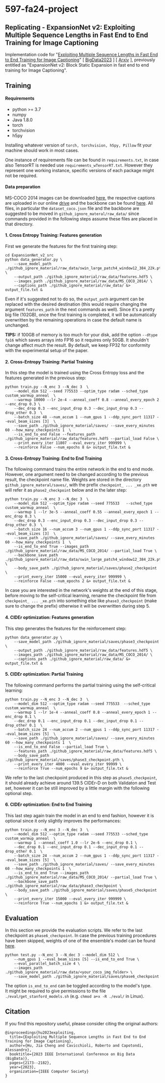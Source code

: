 
# 597-fa24-project
## Replicating - ExpansionNet v2: Exploiting Multiple Sequence Lengths in Fast End to End Training for Image Captioning

Implementation code for "[Exploiting Multiple Sequence Lengths in Fast End to End Training for Image Captioning](https://www.computer.org/csdl/proceedings-article/bigdata/2023/10386812/1TUPyooQsnu)" [ [BigData2023](https://www.computer.org/csdl/proceedings-article/bigdata/2023/10386812/1TUPyooQsnu) ]
[ [Arxiv](https://arxiv.org/abs/2208.06551) ], previously entitled as "ExpansionNet v2: Block Static Expansion
in fast end to end training for Image Captioning". <br>


## Training

#### Requirements

* python >= 3.7
* numpy
* Java 1.8.0
* torch
* torchvision
* h5py

Installing whatever version of `torch, torchvision, h5py, Pillow` fit your machine should
work in most cases.

One instance of requirements file can be found in `requirements.txt`, in case also TensorRT is needed
use `requirements_wTensorRT.txt`. However they represent one working instance, specific versions of each package 
might not be required. 

#### Data preparation

MS-COCO 2014 images can be downloaded [here](https://cocodataset.org/#download), 
the respective captions are uploaded in our online [drive](https://drive.google.com/drive/folders/1bBMH4-Fw1LcQZmSzkMCqpEl0piIP88Y3?usp=sharing)
and the backbone can be found [here](https://github.com/microsoft/Swin-Transformer). All files, in particular
the `dataset_coco.json` file and the backbone are suggested to be moved in `github_ignore_materal/raw_data/` since commands provided
in the following steps assume these files are placed in that directory.


#### 1. Cross Entropy Training: Features generation

First we generate the features for the first training step:
```
cd ExpansionNet_v2_src
python data_generator.py \
    --save_model_path ./github_ignore_material/raw_data/swin_large_patch4_window12_384_22k.pth \
    --output_path ./github_ignore_material/raw_data/features.hdf5 \
    --images_path ./github_ignore_material/raw_data/MS_COCO_2014/ \
    --captions_path ./github_ignore_material/raw_data/ &> output_file.txt &
```
Even if it's suggested not to do so, the `output_path` argument can be replaced with the desired destination (this would require
changing the argument `features_path` in the next commands as well). Since it's a pretty big
file (102GB), once the first training is completed, it will be automatically overwritten by
the remaining operations in case the default name is unchanged.

<b>TIPS:</b> if 100GB of memory is too much for your disk, add the option `--dtype fp16`
which saves arrays into FP16 so it requires only 50GB. It shouldn't change affect much the result.
By default, we keep FP32 for conformity with the experimental setup of the paper.


#### 2. Cross-Entropy Training: Partial Training

In this step the model is trained using the Cross Entropy loss and the features generated
in the previous step:
```
python train.py --N_enc 3 --N_dec 3  \
    --model_dim 512 --seed 775533 --optim_type radam --sched_type custom_warmup_anneal  \
    --warmup 10000 --lr 2e-4 --anneal_coeff 0.8 --anneal_every_epoch 2 --enc_drop 0.3 \
    --dec_drop 0.3 --enc_input_drop 0.3 --dec_input_drop 0.3 --drop_other 0.3  \
    --batch_size 48 --num_accum 1 --num_gpus 1 --ddp_sync_port 11317 --eval_beam_sizes [3]  \
    --save_path ./github_ignore_material/saves/ --save_every_minutes 60 --how_many_checkpoints 1  \
    --is_end_to_end False --features_path ./github_ignore_material/raw_data/features.hdf5 --partial_load False \
    --print_every_iter 11807 --eval_every_iter 999999 \
    --reinforce False --num_epochs 8 &> output_file.txt &
```

#### 3. Cross-Entropy Training: End to End Training

The following command trains the entire network in the end to end mode. However,
one argument need to be changed according to the previous result, the
checkpoint name file. Weights are stored in the directory `github_ignore_materal/saves/`,
with the prefix `checkpoint_ ... _xe.pth` we will refer it as `phase2_checkpoint` below and in
the later step:
```
python train.py --N_enc 3 --N_dec 3  \
    --model_dim 512 --optim_type radam --seed 775533   --sched_type custom_warmup_anneal  \
    --warmup 1 --lr 3e-5 --anneal_coeff 0.55 --anneal_every_epoch 1 --enc_drop 0.3 \
    --dec_drop 0.3 --enc_input_drop 0.3 --dec_input_drop 0.3 --drop_other 0.3  \
    --batch_size 16 --num_accum 3 --num_gpus 1 --ddp_sync_port 11317 --eval_beam_sizes [3]  \
    --save_path ./github_ignore_material/saves/ --save_every_minutes 60 --how_many_checkpoints 1  \
    --is_end_to_end True --images_path ./github_ignore_material/raw_data/MS_COCO_2014/ --partial_load True \
    --backbone_save_path ./github_ignore_material/raw_data/swin_large_patch4_window12_384_22k.pth \
    --body_save_path ./github_ignore_material/saves/phase2_checkpoint \
    --print_every_iter 15000 --eval_every_iter 999999 \
    --reinforce False --num_epochs 2 &> output_file.txt &
```
In case you are interested in the network's weights at the end of this stage, 
before moving to the self-critical learning, rename the checkpoint file from `checkpoint_ ... _xe.pth` into something 
else like `phase3_checkpoint` (make sure to change the prefix) otherwise it will 
be overwritten during step 5.

#### 4. CIDEr optimization: Features generation

This step generates the features for the reinforcement step:
```
python data_generator.py \
    --save_model_path ./github_ignore_material/saves/phase3_checkpoint \
    --output_path ./github_ignore_material/raw_data/features.hdf5 \
    --images_path ./github_ignore_material/raw_data/MS_COCO_2014/ \
    --captions_path ./github_ignore_material/raw_data/ &> output_file.txt &
```

#### 5. CIDEr optimization: Partial Training

The following command performs the partial training using the self-critical learning:
```
python train.py --N_enc 3 --N_dec 3  \
    --model_dim 512 --optim_type radam --seed 775533  --sched_type custom_warmup_anneal  \
    --warmup 1 --lr 1e-4 --anneal_coeff 0.8 --anneal_every_epoch 1 --enc_drop 0.1 \
    --dec_drop 0.1 --enc_input_drop 0.1 --dec_input_drop 0.1 --drop_other 0.1  \
    --batch_size 24 --num_accum 2 --num_gpus 1 --ddp_sync_port 11317 --eval_beam_sizes [5]  \
    --save_path ./github_ignore_material/saves/ --save_every_minutes 60 --how_many_checkpoints 1  \
    --is_end_to_end False --partial_load True \
    --features_path ./github_ignore_material/raw_data/features.hdf5 \
    --body_save_path ./github_ignore_material/saves/phase3_checkpoint.pth \
    --print_every_iter 4000 --eval_every_iter 99999 \
    --reinforce True --num_epochs 9 &> output_file.txt &
```
We refer to the last checkpoint produced in this step as `phase5_checkpoint`,
it should already achieve around 139.5 CIDEr-D on both Validaton and Test set, however
it can be still improved by a little margin with the following optional step.


#### 6. CIDEr optimization: End to End Training

This last step again train the model in an end to end fashion, however it is optional since it only slightly improves the performances:
```
python train.py --N_enc 3 --N_dec 3  \
    --model_dim 512 --optim_type radam --seed 775533 --sched_type custom_warmup_anneal  \
    --warmup 1 --anneal_coeff 1.0 --lr 2e-6 --enc_drop 0.1 \
    --dec_drop 0.1 --enc_input_drop 0.1 --dec_input_drop 0.1 --drop_other 0.1  \
    --batch_size 24 --num_accum 2 --num_gpus 1 --ddp_sync_port 11317 --eval_beam_sizes [5]  \
    --save_path ./github_ignore_material/saves/ --save_every_minutes 60 --how_many_checkpoints 1  \
    --is_end_to_end True --images_path ./github_ignore_material/raw_data/MS_COCO_2014/ --partial_load True \
    --backbone_save_path ./github_ignore_material/raw_data/phase3_checkpoint \
    --body_save_path ./github_ignore_material/saves/phase5_checkpoint \
    --print_every_iter 15000 --eval_every_iter 999999 \
    --reinforce True --num_epochs 1 &> output_file.txt &
```

## Evaluation

In this section we provide the evaluation scripts. We refer to the
last checkpoint as `phase6_checkpoint`. In case the previous training 
procedures have been skipped, 
weights of one of the ensemble's model can be found [here](https://drive.google.com/drive/folders/1bBMH4-Fw1LcQZmSzkMCqpEl0piIP88Y3?usp=sharing).
```
python test.py --N_enc 3 --N_dec 3 --model_dim 512 \
    --num_gpus 1 --eval_beam_sizes [5] --is_end_to_end True \
    --eval_parallel_batch_size 4 \
    --images_path ./github_ignore_material/raw_data/<your_coco_img_folder> \
    --save_model_path ./github_ignore_material/saves/phase6_checkpoint
```
The option `is_end_to_end` can be toggled according to the model's type. <br>
It might be required to give permissions to the file `./eval/get_stanford_models.sh` (e.g. `chmod a+x -R ./eval/` in Linux).


## Citation

If you find this repository useful, please consider citing the original authors:

```
@inproceedings{hu2023exploiting,
  title={Exploiting Multiple Sequence Lengths in Fast End to End Training for Image Captioning},
  author={Hu, Jia Cheng and Cavicchioli, Roberto and Capotondi, Alessandro},
  booktitle={2023 IEEE International Conference on Big Data (BigData)},
  pages={2173--2182},
  year={2023},
  organization={IEEE Computer Society}
}
```
